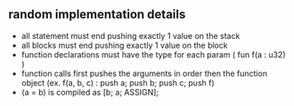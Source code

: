 ## random implementation details
 - all statement must end pushing exactly 1 value on the stack
 - all blocks must end pushing exactly 1 value on the block
 - function declarations must have the type for each param ( fun f(a : u32) )
 - function calls first pushes the arguments in order then the function object (ex. f(a, b, c) : push a; push b; push c; push f)
 - (a = b) is compiled as [b; a; ASSIGN];